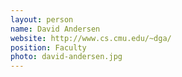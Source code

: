 ```yaml
---
layout: person
name: David Andersen
website: http://www.cs.cmu.edu/~dga/
position: Faculty
photo: david-andersen.jpg
---
```

